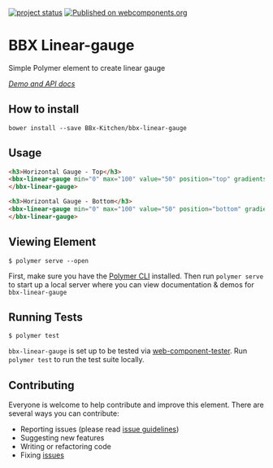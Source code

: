 [![project status](http://www.repostatus.org/badges/latest/active.svg)](http://www.gitchecker.com/BBx-Kitchen/bbx-linear-gauge)
[![Published on webcomponents.org](https://img.shields.io/badge/webcomponents.org-published-blue.svg)](https://www.webcomponents.org/element/BBx-Kitchen/bbx-linear-gauge)

# BBX Linear-gauge

Simple Polymer element to create linear gauge

_[Demo and API docs](https://bbx-kitchen.github.io/bbx-linear-gauge/components/bbx-linear-gauge/)_


## How to install

`bower install --save BBx-Kitchen/bbx-linear-gauge`

<!---
```
<custom-element-demo>
  <template>
    <script src="../webcomponentsjs/webcomponents-lite.js"></script>
    <link rel="import" href="bbx-linear-gauge.html">
    <next-code-block></next-code-block>
  </template>
</custom-element-demo>
```
-->

## Usage

```html
<h3>Horizontal Gauge - Top</h3>
<bbx-linear-gauge min="0" max="100" value="50" position="top" gradients='[[0,"#A770EF"],[50,"#CF8BF3"],[100,"#FDB99B"]]'>
</bbx-linear-gauge>

<h3>Horizontal Gauge - Bottom</h3>
<bbx-linear-gauge min="0" max="100" value="50" position="bottom" gradients='[[0,"#A770EF"],[50,"#CF8BF3"],[100,"#FDB99B"]]'>
</bbx-linear-gauge>
```



## Viewing Element

```
$ polymer serve --open
```

First, make sure you have the [Polymer CLI](https://www.npmjs.com/package/polymer-cli) installed. Then run `polymer serve` to start up a local server where you can view documentation & demos for `bbx-linear-gauge`


## Running Tests

```
$ polymer test
```

`bbx-linear-gauge` is set up to be tested via [web-component-tester](https://github.com/Polymer/web-component-tester). Run `polymer test` to run the test suite locally.

## Contributing

Everyone is welcome to help contribute and improve this element. There are several
ways you can contribute:

* Reporting issues (please read [issue guidelines](https://github.com/necolas/issue-guidelines))
* Suggesting new features
* Writing or refactoring code
* Fixing [issues](https://github.com/BBx-Kitchen/bbx-linear-gauge/issues)
